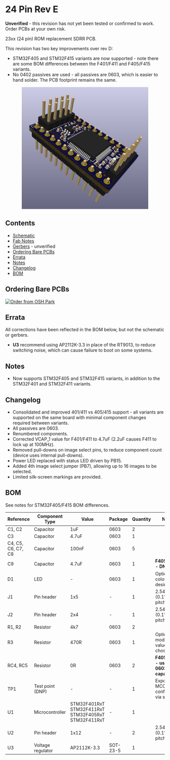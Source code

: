 # 24 Pin Rev E

**Unverified** - this revision has not yet been tested or confirmed to work.  Order PCBs at your own risk.

23xx (24 pin) ROM replacement SDRR PCB.

This revision has two key improvements over rev D:

- STM32F405 and STM32F415 variants are now supported - note there are some BOM differences between the F401/F411 and F405/F415 variants.
- No 0402 passives are used - all passives are 0603, which is easier to hand solder.  The PCB footprint remains the same.

<div style="text-align: center;">
  <a href="/sdrr-pcb/unverified/rev-e/sdrr-rev-e.png">
    <img src="sdrr-rev-e.png" alt="SDRR rev E" width="400">
  </a>
</div>

## Contents

- [Schematic](sdrr-rev-e-schematic.pdf)
- [Fab Notes](sdrr-rev-e-fab-notes.pdf)
- [Gerbers](gerbers/) - unverified
- [Ordering Bare PCBs](#ordering-bare-pcbs)
- [Errata](#errata)
- [Notes](#notes)
- [Changelog](#changelog)
- [BOM](#bom)

## Ordering Bare PCBs

[![Order from OSH Park](https://oshpark.com/assets/badge-5b7ec47045b78aef6eb9d83b3bac6b1920de805e9a0c227658eac6e19a045b9c.png)](https://oshpark.com/shared_projects/9TJoAirm)

## Errata

All corrections have been reflected in the BOM below, but not the schematic or gerbers.

- **U3** recommend using AP2112K-3.3 in place of the RT9013, to reduce switching noise, which can cause failure to boot on some systems.

## Notes

- Now supports STM32F405 and STM32F415 variants, in addition to the STM32F401 and STM32F411 variants.

## Changelog

- Consolidated and improved 401/411 vs 405/415 support - all variants are supported on the same board with minimal component changes required between variants.
- All passives are 0603.
- Renumbered components.
- Corrected VCAP_1 value for F401/F411 to 4.7uF (2.2uF causes F411 to lock up at 100MHz).
- Removed pull-downs on image select pins, to reduce component count (device uses internal pull-downs).
- Power LED replaced with status LED driven by PB15.
- Added 4th image select jumper (PB7), allowing up to 16 images to be selected.
- Limited silk-screen markings are provided.

## BOM

See notes for STM32F405/F415 BOM differences.

| Reference | Component Type | Value | Package | Quantity | Notes |
|-----------|----------------|-------|---------|----------|-------|
| C1, C2 | Capacitor | 1uF | 0603 | 2 | |
| C3 | Capacitor | 4.7uF| 0603 | 1 | |
| C4, C5, C6, C7, C8 | Capacitor | 100nF | 0603 | 5 | |
| C9 | Capacitor | 4.7uF| 0603 | 1 | **F405/F411 - DNP** |
| D1 | LED | - | 0603 | 1 | Optional, colour as desired |
| J1 | Pin header | 1x5 | - | 1 | 2.54mm (0.1") pin pitch |
| J2 | Pin header | 2x4 | - | 1 | 2.54mm (0.1") pin pitch |
| R1, R2 | Resistor | 4k7 | 0603 | 2 | |
| R3 | Resistor | 470R | 0603 | 1 | Optional, modify value to suit chosen LED |
| RC4, RC5 | Resistor | 0R | 0603 | 2 | **F405/F411 - use 2.2uF 0603 capacitor** |
| TP1 | Test point (DNP) | - | - | 1 | Exposes MCO1, configurable via software |
| U1 | Microcontroller | STM32F401RxT STM32F411RxT STM32F405RxT STM32F411RxT | - | 1 | |
| U2 | Pin header | 1x12 | - | 2 | 2.54mm (0.1") pin pitch |
| U3 | Voltage regulator | AP2112K-3.3 | SOT-23-5 | 1 | |
